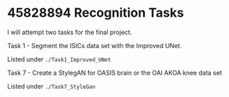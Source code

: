 # 45828894 Recognition Tasks
I will attempt two tasks for the final project.  

Task 1 - Segment the ISICs data set with the Improved UNet.

Listed under `./Task1_Improved_UNet`

Task 7 - Create a StylegAN for OASIS brain or the OAI AKOA knee data set

Listed under `./Task7_StyleGan`
